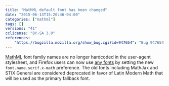```yaml
---
title: "MathML default font has been changed"
date: "2015-06-13T15:20:46-04:00"
categories: ["mathml"]
tags: []
versions: "41"
cclicense: "BY-SA 3.0"
references:
    "https://bugzilla.mozilla.org/show_bug.cgi?id=947654": "Bug 947654 - Default fonts for MathML"
---
```

[MathML](https://developer.mozilla.org/en-US/docs/Web/MathML) font family names are no longer hardcoded in the user-agent stylesheet, and Firefox users can now use [any fonts](https://developer.mozilla.org/en-US/docs/Mozilla/MathML_Project/Fonts) by setting the new `font.name.serif.x-math` preference. The old fonts including MathJax and STIX General are considered deprecated in favor of Latin Modern Math that will be used as the primary fallback font.
